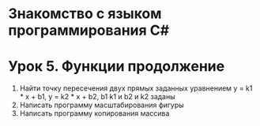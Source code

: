 # Знакомство с языком программирования С#
# Урок 5. Функции продолжение
1. Найти точку пересечения двух прямых заданных уравнением y = k1 * x + b1, y = k2 * x + b2, b1 k1 и b2 и k2 заданы
2. Написать программу масштабирования фигуры
3. Написать программу копирования массива

